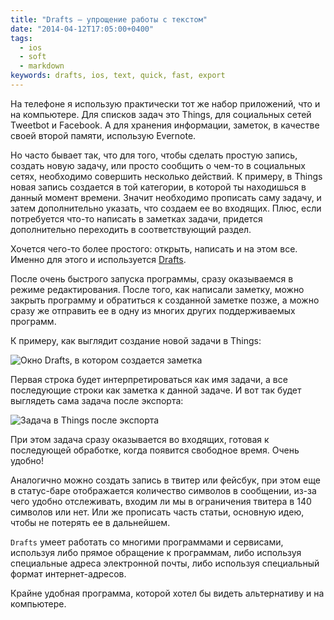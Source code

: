 ```yaml
---
title: "Drafts – упрощение работы с текстом"
date: "2014-04-12T17:05:00+0400"
tags:
  - ios
  - soft
  - markdown
keywords: drafts, ios, text, quick, fast, export
---
```

На телефоне я использую практически тот же набор приложений, что и на компьютере. Для списков задач это Things, для социальных сетей Tweetbot и Facebook. А для хранения информации, заметок, в качестве своей второй памяти, использую Evernote.

Но часто бывает так, что для того, чтобы сделать простую запись, создать новую задачу, или просто сообщить о чем-то в социальных сетях, необходимо совершить несколько действий. К примеру, в Things новая запись создается в той категории, в которой ты находишься в данный момент времени. Значит необходимо прописать саму задачу, и затем дополнительно указать, что создаем ее во входящих. Плюс, если потребуется что-то написать в заметках задачи, придется дополнительно переходить в соответствующий раздел.

Хочется чего-то более простого: открыть, написать и на этом все. Именно для этого и используется [Drafts][1].

После очень быстрого запуска программы, сразу оказываемся в режиме редактирования. После того, как написали заметку, можно закрыть программу и обратиться к созданной заметке позже, а можно сразу же отправить ее в одну из многих других поддерживаемых программ.

К примеру, как выглядит создание новой задачи в Things:

![Окно Drafts, в котором создается заметка][image-1]

Первая строка будет интерпретироваться как имя задачи, а все последующие строки как заметка к данной задаче. И вот так будет выглядеть сама задача после экспорта:

![Задача в Things после экспорта][image-2]

При этом задача сразу оказывается во входящих, готовая к последующей обработке, когда появится свободное время. Очень удобно!

Аналогично можно создать запись в твитер или фейсбук, при этом еще в статус-баре отображается количество символов в сообщении, из-за чего удобно отслеживать, входим ли мы в ограничения твитера в 140 символов или нет. Или же прописать часть статьи, основную идею, чтобы не потерять ее в дальнейшем.

`Drafts` умеет работать со многими программами и сервисами, используя либо прямое обращение к  программам, либо используя специальные адреса электронной почты, либо используя специальный формат интернет-адресов.

Крайне удобная программа, которой хотел бы видеть альтернативу и на компьютере.

[1]:	http://agiletortoise.com/drafts/ "Drafts"

[image-1]:	https://static.juev.org/2014/04/drafts_main.png "Drafts"
[image-2]:	https://static.juev.org/2014/04/things_notes.png "Things"
